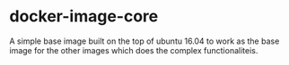 # docker-image-core

A simple base image built on the top of ubuntu 16.04 to work as the base image for the other images which does the complex functionaliteis.
 
